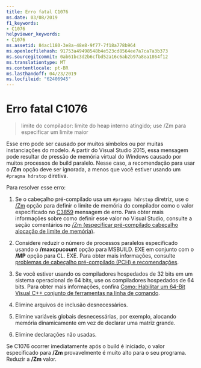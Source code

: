 ```yaml
---
title: Erro fatal C1076
ms.date: 03/08/2019
f1_keywords:
- C1076
helpviewer_keywords:
- C1076
ms.assetid: 84ac1180-3e8a-48e8-9f77-7f18a778b964
ms.openlocfilehash: 91753a49498548b4e523cd8564ee7a7ca7a3b373
ms.sourcegitcommit: 0ab61bc3d2b6cfbd52a16c6ab2b97a8ea1864f12
ms.translationtype: MT
ms.contentlocale: pt-BR
ms.lasthandoff: 04/23/2019
ms.locfileid: "62406945"
---
```

# <a name="fatal-error-c1076"></a>Erro fatal C1076

> limite do compilador: limite do heap interno atingido; use /Zm para especificar um limite maior

Esse erro pode ser causado por muitos símbolos ou por muitas instanciações do modelo. A partir do Visual Studio 2015, essa mensagem pode resultar de pressão de memória virtual do Windows causado por muitos processos de build paralelo. Nesse caso, a recomendação para usar o **/Zm** opção deve ser ignorada, a menos que você estiver usando um `#pragma hdrstop` diretiva.

Para resolver esse erro:

1. Se o cabeçalho pré-compilado usa um `#pragma hdrstop` diretriz, use o [/Zm](../../build/reference/zm-specify-precompiled-header-memory-allocation-limit.md) opção para definir o limite de memória do compilador como o valor especificado no [C3859](../../error-messages/compiler-errors-2/compiler-error-c3859.md) mensagem de erro. Para obter mais informações sobre como definir esse valor no Visual Studio, consulte a seção comentários no [/Zm (especificar pré-compilado cabeçalho alocação de limite de memória)](../../build/reference/zm-specify-precompiled-header-memory-allocation-limit.md).

1. Considere reduzir o número de processos paralelos especificado usando o **/maxcpucount** opção para MSBUILD. EXE em conjunto com o **/MP** opção para CL. EXE. Para obter mais informações, consulte [problemas de cabeçalho pré-compilado (PCH) e recomendações](https://devblogs.microsoft.com/cppblog/precompiled-header-pch-issues-and-recommendations/).

1. Se você estiver usando os compiladores hospedados de 32 bits em um sistema operacional de 64 bits, use os compiladores hospedados de 64 bits. Para obter mais informações, confira [Como: Habilitar um 64-Bit Visual C++ conjunto de ferramentas na linha de comando](../../build/how-to-enable-a-64-bit-visual-cpp-toolset-on-the-command-line.md).

1. Elimine arquivos de inclusão desnecessários.

1. Elimine variáveis globais desnecessárias, por exemplo, alocando memória dinamicamente em vez de declarar uma matriz grande.

1. Elimine declarações não usadas.

Se C1076 ocorrer imediatamente após o build é iniciado, o valor especificado para **/Zm** provavelmente é muito alto para o seu programa. Reduzir a **/Zm** valor.